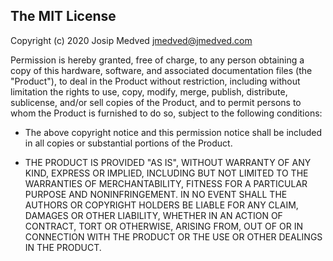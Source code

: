 ## The MIT License ##

Copyright (c) 2020 Josip Medved <jmedved@jmedved.com>

Permission is hereby granted, free of charge, to any person obtaining a copy of
this hardware, software, and associated documentation files (the "Product"), to
deal in the Product without restriction, including without limitation the
rights to use, copy, modify, merge, publish, distribute, sublicense, and/or
sell copies of the Product, and to permit persons to whom the Product is
furnished to do so, subject to the following conditions:

  * The above copyright notice and this permission notice shall be included in
    all copies or substantial portions of the Product.

  * THE PRODUCT IS PROVIDED "AS IS", WITHOUT WARRANTY OF ANY KIND, EXPRESS OR
    IMPLIED, INCLUDING BUT NOT LIMITED TO THE WARRANTIES OF MERCHANTABILITY,
    FITNESS FOR A PARTICULAR PURPOSE AND NONINFRINGEMENT. IN NO EVENT SHALL THE
    AUTHORS OR COPYRIGHT HOLDERS BE LIABLE FOR ANY CLAIM, DAMAGES OR OTHER
    LIABILITY, WHETHER IN AN ACTION OF CONTRACT, TORT OR OTHERWISE, ARISING
    FROM, OUT OF OR IN CONNECTION WITH THE PRODUCT OR THE USE OR OTHER DEALINGS
    IN THE PRODUCT.
